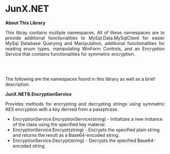 # JunX.NET

<strong>About This Library</strong>
<br/>
<p align="justify">This libray contains multiple namespaces. All of these namespaces are to provide additional functionalities to MySql.Data.MySqlClient for easier MySql Database Querying and Manipulation, additional functionalities for reading enum types, manipulating WinForm Controls, and an Encryption Service that contains functionalities for symmetric encryption.</p>
<br/>
<br/>
<p>The following are the namespaces found in this library as well as a brief description.</p>
<strong>JunX.NET8.EncryptionService</strong>
<p align="justify">Provides methods for encrypting and decrypting strings using symmetric AES encryption with a key derived from a passphrase.</p>
<ul>
  <li>EncryptionService.EncryptionService(string) - Initializes a new instance of the class using the specified key material.</li>
  <li>EncryptionService.Encrypt(string) - Encrypts the specified plain string and returns the result as a Base64-encoded string.</li>
  <li>EncryptionService.Decrypt(string) - Decrypts the specified Base64-encoded string.</li>
</ul>
